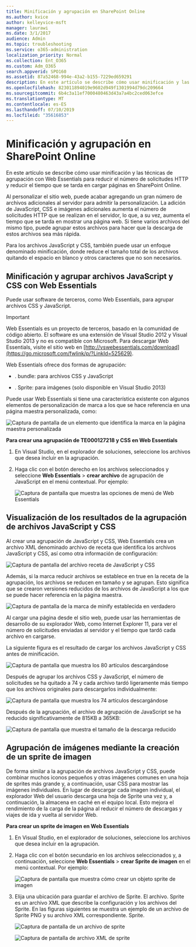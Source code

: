 ```yaml
---
title: Minificación y agrupación en SharePoint Online
ms.author: kvice
author: kelleyvice-msft
manager: laurawi
ms.date: 3/1/2017
audience: Admin
ms.topic: troubleshooting
ms.service: o365-administration
localization_priority: Normal
ms.collection: Ent_O365
ms.custom: Adm_O365
search.appverid: SPO160
ms.assetid: 87a52468-994e-43a2-b155-7229ed659291
description: En este artículo se describe cómo usar minificación y las técnicas de agrupación con Web Essentials para reducir el número de solicitudes HTTP y reducir el tiempo que se tarda en cargar páginas en SharePoint Online.
ms.openlocfilehash: 823011894019e9602d949f1301994d79dc209664
ms.sourcegitcommit: 6b4c3a11ef7000480463d43a7a4bc2ced063efce
ms.translationtype: MT
ms.contentlocale: es-ES
ms.lasthandoff: 07/10/2019
ms.locfileid: "35616853"
---
```

# <a name="minification-and-bundling-in-sharepoint-online"></a>Minificación y agrupación en SharePoint Online

En este artículo se describe cómo usar minificación y las técnicas de agrupación con Web Essentials para reducir el número de solicitudes HTTP y reducir el tiempo que se tarda en cargar páginas en SharePoint Online.
  
Al personalizar el sitio web, puede acabar agregando un gran número de archivos adicionales al servidor para admitir la personalización. La adición de JavaScript, CSS e imágenes adicionales aumenta el número de solicitudes HTTP que se realizan en el servidor, lo que, a su vez, aumenta el tiempo que se tarda en mostrar una página web. Si tiene varios archivos del mismo tipo, puede agrupar estos archivos para hacer que la descarga de estos archivos sea más rápida.
  
Para los archivos JavaScript y CSS, también puede usar un enfoque denominado minificación, donde reduce el tamaño total de los archivos quitando el espacio en blanco y otros caracteres que no son necesarios.
  
## <a name="minification-and-bundling-javascript-and-css-files-with-web-essentials"></a>Minificación y agrupar archivos JavaScript y CSS con Web Essentials

Puede usar software de terceros, como Web Essentials, para agrupar archivos CSS y JavaScript.
  
> [!IMPORTANT]
> Web Essentials es un proyecto de terceros, basado en la comunidad de código abierto. El software es una extensión de Visual Studio 2012 y Visual Studio 2013 y no es compatible con Microsoft. Para descargar Web Essentials, visite el sitio web en [http://vswebessentials.com/download](https://go.microsoft.com/fwlink/p/?LinkId=525629). 
  
Web Essentials ofrece dos formas de agrupación:
  
- . bundle: para archivos CSS y JavaScript
    
- . Sprite: para imágenes (solo disponible en Visual Studio 2013)
    
Puede usar Web Essentials si tiene una característica existente con algunos elementos de personalización de marca a los que se hace referencia en una página maestra personalizada, como:
  
![Captura de pantalla de un elemento que identifica la marca en la página maestra personalizada](media/3a6eba36-973d-482b-8556-a9394b8ba19f.png)
  
 **Para crear una agrupación de TE000127218 y CSS en Web Essentials**
  
1. En Visual Studio, en el explorador de soluciones, seleccione los archivos que desea incluir en la agrupación.
    
2. Haga clic con el botón derecho en los archivos seleccionados y seleccione **Web Essentials** \> **crear archivo** de agrupación de JavaScript en el menú contextual. Por ejemplo: 
    
    ![Captura de pantalla que muestra las opciones de menú de Web Essentials](media/41aac84c-4538-4f78-b454-46e651f868a3.png)
  
## <a name="viewing-the-results-of-bundling-javascript-and-css-files"></a>Visualización de los resultados de la agrupación de archivos JavaScript y CSS

Al crear una agrupación de JavaScript y CSS, Web Essentials crea un archivo XML denominado archivo de receta que identifica los archivos JavaScript y CSS, así como otra información de configuración: 
  
![Captura de pantalla del archivo receta de JavaScript y CSS](media/7ba891f8-52d8-467b-a0f6-b062dd1137a4.png)
  
Además, si la marca reducir archivos se establece en true en la receta de la agrupación, los archivos se reducen en tamaño y se agrupan. Esto significa que se crearon versiones reducidos de los archivos de JavaScript a los que se puede hacer referencia en la página maestra.
  
![Captura de pantalla de la marca de minify establecida en verdadero](media/50523af2-6412-4117-ac3d-5bd26f6d562e.png)
  
Al cargar una página desde el sitio web, puede usar las herramientas de desarrollo de su explorador Web, como Internet Explorer 11, para ver el número de solicitudes enviadas al servidor y el tiempo que tardó cada archivo en cargarse.
  
La siguiente figura es el resultado de cargar los archivos JavaScript y CSS antes de minificación.
  
![Captura de pantalla que muestra los 80 artículos descargándose](media/e2df3912-1923-46e6-8cf2-3015a31554e1.png)
  
Después de agrupar los archivos CSS y JavaScript, el número de solicitudes se ha quitado a 74 y cada archivo tardó ligeramente más tiempo que los archivos originales para descargarlos individualmente:
  
![Captura de pantalla que muestra los 74 artículos descargándose](media/686c4387-70e8-4a74-9d45-059f33a91184.png)
  
Después de la agrupación, el archivo de agrupación de JavaScript se ha reducido significativamente de 815KB a 365KB:
  
![Captura de pantalla que muestra el tamaño de la descarga reducido](media/5e7dbd98-faff-4f68-b320-108fb252e395.png)
  
## <a name="bundling-images-by-creating-an-image-sprite"></a>Agrupación de imágenes mediante la creación de un sprite de imagen

De forma similar a la agrupación de archivos JavaScript y CSS, puede combinar muchos iconos pequeños y otras imágenes comunes en una hoja de sprites más grande y, a continuación, usar CSS para mostrar las imágenes individuales. En lugar de descargar cada imagen individual, el explorador Web del usuario descarga una hoja de Sprite una vez y, a continuación, la almacena en caché en el equipo local. Esto mejora el rendimiento de la carga de la página al reducir el número de descargas y viajes de ida y vuelta al servidor Web.
  
 **Para crear un sprite de imagen en Web Essentials**
  
1. En Visual Studio, en el explorador de soluciones, seleccione los archivos que desea incluir en la agrupación.
    
2. Haga clic con el botón secundario en los archivos seleccionados y, a continuación, seleccione **Web Essentials** \> **crear Sprite de imagen** en el menú contextual. Por ejemplo: 
    
    ![Captura de pantalla que muestra cómo crear un objeto sprite de imagen](media/de0fe741-4ef7-4e3b-bafa-ef9f4822dac6.png)
  
3. Elija una ubicación para guardar el archivo de Sprite. El archivo. Sprite es un archivo XML que describe la configuración y los archivos del Sprite. En las figuras siguientes se muestra un ejemplo de un archivo de Sprite PNG y su archivo XML correspondiente. Sprite.
    
    ![Captura de pantalla de un archivo de sprite](media/0876bb2a-d1b9-4169-8e95-9c290d628d90.png)
  
    ![Captura de pantalla de archivo XML de sprite](media/d1f94776-280d-4d56-abb5-384f145d9989.png)
  

